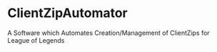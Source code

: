 # ClientZipAutomator
A Software which Automates Creation/Management of ClientZips for League of Legends
